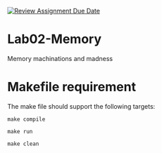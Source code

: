 [![Review Assignment Due Date](https://classroom.github.com/assets/deadline-readme-button-24ddc0f5d75046c5622901739e7c5dd533143b0c8e959d652212380cedb1ea36.svg)](https://classroom.github.com/a/sFW479ox)
# Lab02-Memory

Memory machinations and madness

# Makefile requirement

The make file should support the following targets:

`make compile`

`make run`

`make clean`



